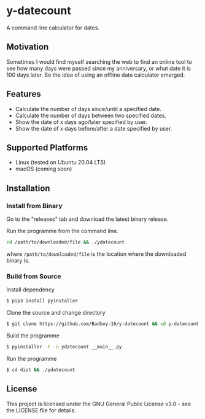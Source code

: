 # y-datecount
A command line calculator for dates.

## Motivation
Sometimes I would find myself searching the web to find an online tool to see how many days were passed since my anniversary, or what date it is 100 days later.
So the idea of using an offline date calculator emerged.

## Features
* Calculate the number of days since/until a specified date.
* Calculate the number of days between two specified dates.
* Show the date of x days ago/later specified by user.
* Show the date of x days before/after a date specified by user.

## Supported Platforms

* Linux (tested on Ubuntu 20.04 LTS)
* macOS (coming soon)

## Installation

### Install from Binary

Go to the "releases" tab and download the latest binary release.

Run the programme from the command line.

```sh
cd /path/to/downloaded/file && ./ydatecount
```

where `/path/to/downloaded/file` is the location where the downloaded binary is.

### Build from Source

Install dependency

```sh
$ pip3 install pyinstaller 
```

Clone the source and change directory

```sh
$ git clone https://github.com/Badboy-16/y-datecount && cd y-datecount 
```

Build the programme

```sh
$ pyinstaller -F -n ydatecount __main__.py 
```

Run the programme

```sh
$ cd dist && ./ydatecount 
```

## License
This project is licensed under the GNU General Public License v3.0 - see the LICENSE file for details.
